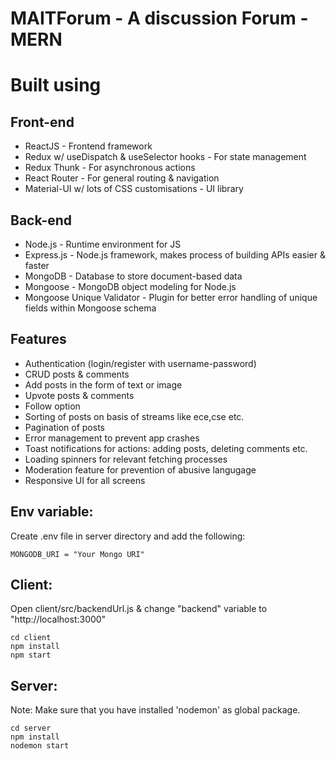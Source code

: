 # MAITForum - A discussion Forum - MERN



# Built using
## Front-end
* ReactJS - Frontend framework <br>
* Redux w/ useDispatch & useSelector hooks - For state management <br>
* Redux Thunk - For asynchronous actions <br>
* React Router - For general routing & navigation <br>
* Material-UI w/ lots of CSS customisations - UI library <br>
## Back-end
* Node.js - Runtime environment for JS <br>
* Express.js - Node.js framework, makes process of building APIs easier & faster <br>
* MongoDB - Database to store document-based data <br>
* Mongoose - MongoDB object modeling for Node.js <br>
* Mongoose Unique Validator - Plugin for better error handling of unique fields within Mongoose schema <br>
## Features
* Authentication (login/register with username-password) <br>
* CRUD posts & comments <br>
* Add posts in the form of text or image <br>
* Upvote posts & comments <br>
* Follow option <br>
* Sorting of posts on basis of streams like ece,cse etc. <br>
* Pagination of posts <br>
* Error management to prevent app crashes <br>
* Toast notifications for actions: adding posts, deleting comments etc. <br>
* Loading spinners for relevant fetching processes <br>
* Moderation feature for prevention of abusive langugage <br>
* Responsive UI for all screens <br>

## Env variable:
Create .env file in server directory and add the following: <br>

```
MONGODB_URI = "Your Mongo URI"
```

## Client:
Open client/src/backendUrl.js & change "backend" variable to "http://localhost:3000"
```
cd client
npm install
npm start
```
## Server:
Note: Make sure that you have installed 'nodemon' as global package.
```
cd server
npm install
nodemon start
```
